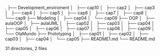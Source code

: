.
├── Development_enviroment
│   ├── cap10
│   ├── cap2
│   ├── cap3
│   ├── cap4
│   ├── cap5
│   ├── cap6
│   ├── cap7
│   ├── cap8
│   └── cap9
├── Modeling
│   ├── cap04
│   └── cap09
├── OOP
│   ├── aulaOOP
│   ├── aulaUML
│   ├── cap02
│   ├── cap03
│   ├── cap04
│   ├── cap05
│   ├── cap06
│   ├── cap07
│   ├── cap08
│   ├── cap09
│   └── OlaMundo
├── Prototyping
│   ├── cap01
│   ├── cap02
│   ├── cap03
│   ├── cap04
│   └── cap05
├── README1.md
└── README.md

31 directories, 2 files
